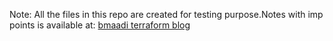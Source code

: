 Note: All the files in this repo are created for testing purpose.Notes with imp points is available at: [bmaadi terraform blog](https://bhuvandevopsnotes.blogspot.com/2022/07/terraform-by-harsha.html)





